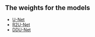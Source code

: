 ## The weights for the models

* [U-Net](https://drive.google.com/file/d/1kRpf_wKr8K6WO0dqg82vwgKx0tnXJsJU/view?usp=sharing)
* [R2U-Net](https://drive.google.com/file/d/1_AHcHGmi6xrU8bWKaN8OZRWzqROskFWk/view?usp=sharing)
* [DDU-Net](https://drive.google.com/file/d/1bMp7Dk53gxiaNO75PkWRPvT7Cc7xHose/view?usp=sharing)
